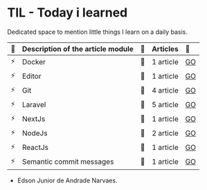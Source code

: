 # TIL - Today i learned

Dedicated space to mention little things I learn on a daily basis.

| :pencil: | Description of the article module | :checkered_flag: | Articles  | :rocket:                                                                             |
| :------- | :-------------------------------- | :--------------- | :-------- | :----------------------------------------------------------------------------------- |
| :zap:    | Docker                            | :bookmark:       | 1 article | [GO](https://github.com/edsonjuniornarvaes/til/tree/master/docker)                   |
| :zap:    | Editor                            | :bookmark:       | 1 article | [GO](https://github.com/edsonjuniornarvaes/til/tree/master/editor)                   |
| :zap:    | Git                               | :bookmark:       | 4 article | [GO](https://github.com/edsonjuniornarvaes/til/tree/master/git)                      |
| :zap:    | Laravel                           | :bookmark:       | 5 article | [GO](https://github.com/edsonjuniornarvaes/til/tree/master/laravel)                  |
| :zap:    | NextJs                            | :bookmark:       | 1 article | [GO](https://github.com/edsonjuniornarvaes/til/tree/master/nextjs)                   |
| :zap:    | NodeJs                            | :bookmark:       | 2 article | [GO](https://github.com/edsonjuniornarvaes/til/tree/master/nodejs)                   |
| :zap:    | ReactJs                           | :bookmark:       | 1 article | [GO](https://github.com/edsonjuniornarvaes/til/tree/master/reactjs)                  |
| :zap:    | Semantic commit messages          | :bookmark:       | 1 article | [GO](https://github.com/edsonjuniornarvaes/til/tree/master/semantic-commit-messages) |

- Edson Junior de Andrade Narvaes.
